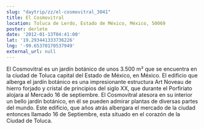 ```yaml
---
slug: "daytrip/zz/el-cosmovitral_3041"
title: El Cosmovitral
location: Toluca de Lerdo, Estado de México, México, 50069
poster: derlete
date: '2012-01-13T04:41:00'
lat: '19.293441333736226'
lng: '-99.65370170537949'
external_url: null
---
```


El Cosmovitral es un jardín botánico de unos 3.500 m² que se encuentra en la ciudad de Toluca capital del Estado de México, en México. El edificio que alberga el jardín botánico es una impresionante estructura Art Noveau de hierro forjado y cristal de principios del siglo XX, que durante el Porfiriato alojara al Mercado 16 de septiembre. El Cosmovitral atesora en su interior un bello jardín botánico, en él se pueden admirar plantas de diversas partes del mundo. Este edificio, que años atrás albergara el mercado de la ciudad entonces llamado 16 de Septiembre, esta situado en el corazón de la Ciudad de Toluca.
